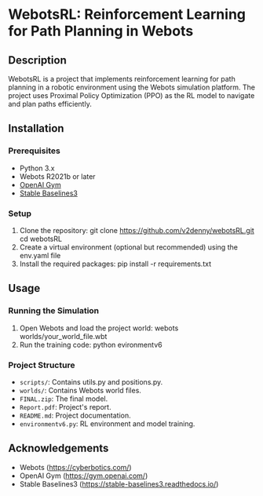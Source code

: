 # WebotsRL: Reinforcement Learning for Path Planning in Webots

## Description

WebotsRL is a project that implements reinforcement learning for path planning in a robotic environment using the Webots simulation platform. The project uses Proximal Policy Optimization (PPO) as the RL model to navigate and plan paths efficiently.

## Installation

### Prerequisites

- Python 3.x
- Webots R2021b or later
- [OpenAI Gym](https://github.com/openai/gym)
- [Stable Baselines3](https://github.com/DLR-RM/stable-baselines3)

### Setup

1. Clone the repository:
   git clone https://github.com/v2denny/webotsRL.git
   cd webotsRL
2. Create a virtual environment (optional but recommended) using the env.yaml file
3. Install the required packages:
   pip install -r requirements.txt

## Usage

### Running the Simulation

1. Open Webots and load the project world:
   webots worlds/your_world_file.wbt
2. Run the training code:
   python evironmentv6

### Project Structure

- `scripts/`: Contains utils.py and positions.py.
- `worlds/`: Contains Webots world files.
- `FINAL.zip`: The final model.
- `Report.pdf`: Project's report.
- `README.md`: Project documentation.
- `environmentv6.py`: RL environment and model training.


## Acknowledgements

- Webots (https://cyberbotics.com/)
- OpenAI Gym (https://gym.openai.com/)
- Stable Baselines3 (https://stable-baselines3.readthedocs.io/)
















